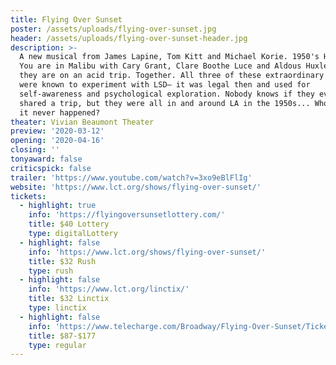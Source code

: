 ```yaml
---
title: Flying Over Sunset
poster: /assets/uploads/flying-over-sunset.jpg
header: /assets/uploads/flying-over-sunset-header.jpg
description: >-
  A new musical from James Lapine, Tom Kitt and Michael Korie. 1950's Hollywood.
  You are in Malibu with Cary Grant, Clare Boothe Luce and Aldous Huxley and
  they are on an acid trip. Together. All three of these extraordinary people
  were known to experiment with LSD– it was legal then and used for
  self-awareness and psychological exploration. Nobody knows if they ever really
  shared a trip, but they were all in and around LA in the 1950s... Who’s to say
  it never happened?
theater: Vivian Beaumont Theater
preview: '2020-03-12'
opening: '2020-04-16'
closing: ''
tonyaward: false
criticspick: false
trailer: 'https://www.youtube.com/watch?v=3xo9eBlFlIg'
website: 'https://www.lct.org/shows/flying-over-sunset/'
tickets:
  - highlight: true
    info: 'https://flyingoversunsetlottery.com/'
    title: $40 Lottery
    type: digitalLottery
  - highlight: false
    info: 'https://www.lct.org/shows/flying-over-sunset/'
    title: $32 Rush
    type: rush
  - highlight: false
    info: 'https://www.lct.org/linctix/'
    title: $32 Linctix
    type: linctix
  - highlight: false
    info: 'https://www.telecharge.com/Broadway/Flying-Over-Sunset/Ticket'
    title: $87-$177
    type: regular
---
```

